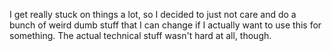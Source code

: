 I get really stuck on things a lot, so I decided to just not care and do a bunch of weird dumb stuff that I can change if I actually want to use this for something. The actual technical stuff wasn't hard at all, though.